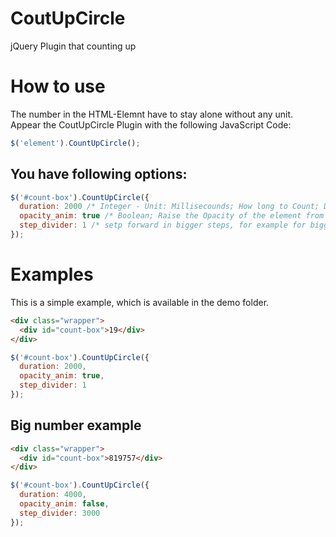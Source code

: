 CoutUpCircle
============

jQuery Plugin that counting up

# How to use

The number in the HTML-Elemnt have to stay alone without any unit. Appear the CoutUpCircle Plugin with the following JavaScript Code:
```javascript
$('element').CountUpCircle();
```

## You have following options:
```javascript
$('#count-box').CountUpCircle({
  duration: 2000 /* Integer - Unit: Millisecounds; How long to Count; Default value: 5000  */,
  opacity_anim: true /* Boolean; Raise the Opacity of the element from 0 to 100%; Default: false */
  step_divider: 1 /* setp forward in bigger steps, for example for bigger numbers like >1000 */
});
```

# Examples
This is a simple example, which is available in the demo folder.

```html
<div class="wrapper">
  <div id="count-box">19</div> 
</div>
```
```javascript
$('#count-box').CountUpCircle({
  duration: 2000,
  opacity_anim: true,
  step_divider: 1
});
```

## Big number example

```html
<div class="wrapper">
  <div id="count-box">819757</div> 
</div>
```
```javascript
$('#count-box').CountUpCircle({
  duration: 4000,
  opacity_anim: false,
  step_divider: 3000
});
```
